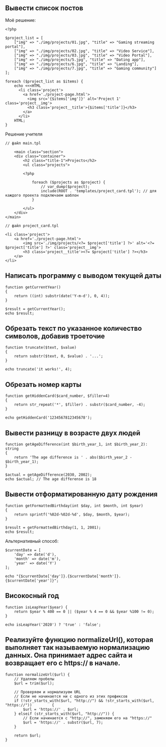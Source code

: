 ## Вывести список постов 

Моё решение:

    <?php
  
    $project_list = [
        ["img" => "./img/projects/01.jpg", "title" => "Gaming streaming portal"],
        ["img" => "./img/projects/02.jpg", "title" => "Video Service"],
        ["img" => "./img/projects/03.jpg", "title" => "Video Portal"],
        ["img" => "./img/projects/5.jpg", "title" => "Dating app"],
        ["img" => "./img/projects/6.jpg", "title" => "Landing"],
        ["img" => "./img/projects/7.jpg", "title" => "Gaming community"]
    ];

    foreach ($project_list as $items) {
        echo <<<HTML
          <li class='project'>
            <a href='./project-page.html'>
              <img src='{$items['img']}' alt='Project 1' class='project__img'>
              <h3 class='project__title'>{$items['title']}</h3>
            </a>
          </li>
        HTML;
    }

Решение учителя 

    // файл main.tpl

        <main class="section">
        <div class="container">
            <h2 class="title-1">Projects</h2>
            <ul class="projects">

            <?php

                foreach ($projects as $project) {
                    // var_dump($project);
                    include(ROOT . 'templates/project_card.tpl'); // для каждого проекта подключаем шаблон
                }

            </ul>
        </div>
    </main>

    // файл project_card.tpl

    <li class='project'>
        <a href='./project-page.html'>
            <img src='./img/projects/<?= $project['title'] ?>' alt='<?= $project['title'] ?>' class='project__img'>
            <h3 class='project__title'><?= $project['title'] ?></h3>
        </a>
    </li>


## Написать программу с выводом текущей даты

    function getCurrentYear()
    {
        return ((int) substr(date('Y-m-d'), 0, 4));
    }

    $result = getCurrentYear();
    echo $result;

## Обрезать текст по указанное количество символов, добавив троеточие

    function truncate($text, $value)
    {
        return substr($text, 0, $value) . '...';
    }
    
    echo truncate('it works!', 4);

## Обрезать номер карты

    function getHiddenCard($card_number, $filler=4)
    {
        return str_repeat('*', $filler) . substr($card_number, -4);
    }

    echo getHiddenCard('1234567812345678');

## Вывести разницу в возрасте двух людей

    function getAgeDifference(int $birth_year_1, int $birth_year_2): string
    {
        return 'The age difference is ' . abs($birth_year_2 - $birth_year_1);
    }
    
    $actual = getAgeDifference(2030, 2002);
    echo $actual; // The age differense is 18

## Вывести отформатированную дату рождения

    function getFormattedBirthday(int $day, int $month, int $year)
    {
        return sprintf('%02d-%02d-%d', $day, $month, $year);
    }
    
    $result = getFormattedBirthday(1, 1, 2001);
    echo $result;

Альтернативный способ:

    $currentDate = [
        'day' => date('d'),
        'month' => date('m'),
        'year' => date('Y')
    ];

    echo "{$currentDate['day']}.{$currentDate['month']}.{$currentDate['year']}";


## Високосный год

    function isLeapYear($year) {
        return $year % 400 == 0 || ($year % 4 == 0 && $year %100 != 0);
    }
    
    echo isLeapYear('2020') ? 'true' : 'false';

## Реализуйте функцию normalizeUrl(), которая выполняет так называемую нормализацию данных. Она принимает адрес сайта и возвращает его с https:// в начале.

    function normalizeUrl($url) {
        // Удаляем пробелы
        $url = trim($url);

        // Проверяем и нормализуем URL
        // Если не начинается ни с одного из этих префиксов
        if (!str_starts_with($url, "http://") && !str_starts_with($url, "https://"))         {
            $url = 'https://' . $url;
        } elseif (str_starts_with($url, "http://")) {
            // Если начинается с "http://", заменяем его на "https://"
            $url = 'https://' . substr($url, 7);
        }

        return $url;
    }

